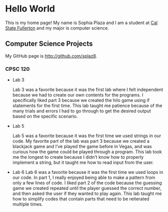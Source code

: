 # Hello World

This is my home page! My name is Sophia Plaza and I am a student at [Cal State Fullerton](http://www.fullerton.edu/) and my major is computer science.

## Computer Science Projects

My GitHub page is http://github.com/splaz8.

### CPSC 120

* Lab 3

    Lab 3 was a favorite because it was the first lab where I felt independent because we had to create our own contents for the programs. I specifically liked part 3 because we created the hilo game using if statements for the first time. This lab taught me patience because of the many trials and errors I had to go through to get the desired output based on the specific scenario. 

* Lab 5

    Lab 5 was a favorite because it was the first time we used strings in our code. My favorite part of the lab was part 3 because we created a blackjack game and I’ve played the game before in Vegas, and was curious how the game could be played through a program. This lab took me the longest to create because I didn’t know how to properly implement a string, but it taught me how to read input from the user. 

* Lab 6
    Lab 6 was a favorite because it was the first time we used loops in our code. In part 1, I really enjoyed being able to make a pattern from only a few lines of code. I liked part 2 of the code because the guessing game we created repeated until the player guessed the correct number, and then asked the user if they wanted to play again. This lab taught me how to simplify codes that contain parts that need to be reiterated multiple times. 
